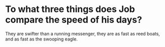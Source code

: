 # To what three things does Job compare the speed of his days?

They are swifter than a running messenger, they are as fast as reed boats, and as fast as the swooping eagle.
